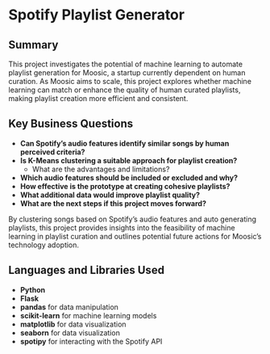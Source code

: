 # Spotify Playlist Generator

## Summary

This project investigates the potential of machine learning to automate playlist generation for Moosic, a startup currently dependent on human curation. As Moosic aims to scale, this project explores whether machine learning can match or enhance the quality of human curated playlists, making playlist creation more efficient and consistent.

## Key Business Questions

- **Can Spotify’s audio features identify similar songs by human perceived criteria?**
- **Is K-Means clustering a suitable approach for playlist creation?**
  - What are the advantages and limitations?
- **Which audio features should be included or excluded and why?**
- **How effective is the prototype at creating cohesive playlists?**
- **What additional data would improve playlist quality?**
- **What are the next steps if this project moves forward?**

By clustering songs based on Spotify’s audio features and auto generating playlists, this project provides insights into the feasibility of machine learning in playlist curation and outlines potential future actions for Moosic’s technology adoption.

## Languages and Libraries Used

- **Python**
- **Flask**
- **pandas** for data manipulation
- **scikit-learn** for machine learning models
- **matplotlib** for data visualization
- **seaborn** for data visualization
- **spotipy** for interacting with the Spotify API
